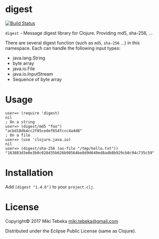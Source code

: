 # digest

[![Build Status](https://travis-ci.org/tebeka/clj-digest.svg?branch=master)](https://travis-ci.org/tebeka/clj-digest)

`digest` - Message digest library for Clojure. Providing md5, sha-256, ...

There are several digest function (such as `md5`, `sha-256` ...) in this
namespace. Each can handle the following input types:

* java.lang.String
* byte array
* java.io.File
* java.io.InputStream
* Sequence of byte array

# Usage

    user=> (require 'digest)
    nil
    ; On a string
    user=> (digest/md5 "foo")
    "acbd18db4cc2f85cedef654fccc4a4d8"
    ; On a file
    user=> (use 'clojure.java.io)
    nil
    user=> (digest/sha-256 (as-file "/tmp/hello.txt"))
    "163883d3e0e3b0c028d35b626b98564be8d9d649ed8adb8b929cb8c94c735c59"

# Installation
Add `[digest "1.4.6"]` to your `project.clj`.

# License
Copyright&copy; 2017 Miki Tebeka <miki.tebeka@gmail.com>

Distributed under the Eclipse Public License (same as Clojure).

